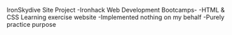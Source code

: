 IronSkydive Site Project
-Ironhack Web Development Bootcamps-
-HTML & CSS Learning exercise website
-Implemented nothing on my behalf
-Purely practice purpose
